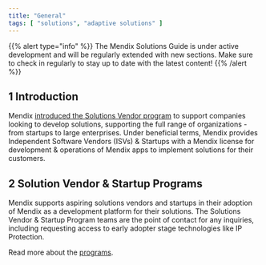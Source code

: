 ```yaml
---
title: "General"
tags: [ "solutions", "adaptive solutions" ]
---
```


{{% alert type="info" %}}
The Mendix Solutions Guide is under active development and will be regularly extended with new sections. Make sure to check in regularly to stay up to date with the latest content!
{{% /alert %}}

## 1 Introduction

Mendix [introduced the Solutions Vendor program](https://www.mendix.com/blog/introducing-the-mendix-isv-partner-program/) to support companies looking to develop solutions, supporting the full range of organizations - from startups to large enterprises. Under beneficial terms, Mendix provides Independent Software Vendors (ISVs) & Startups with a Mendix license for development & operations of Mendix apps to implement solutions for their customers.


## 2 Solution Vendor & Startup Programs

Mendix supports aspiring solutions vendors and startups in their adoption of Mendix as a development platform for their solutions. The Solutions Vendor & Startup Program teams are the point of contact for any inquiries, including requesting access to early adopter stage technologies like IP Protection.

Read more about the [programs](vendor-programs).
